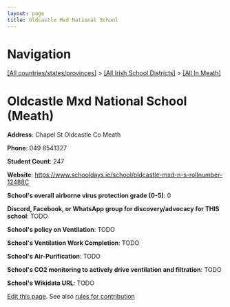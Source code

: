```yaml
---
layout: page
title: Oldcastle Mxd National School
---
```

# Navigation

[[All countries/states/provinces]](../../..) > [[All Irish School Districts]](../..) > [[All In Meath]](..)

# Oldcastle Mxd National School (Meath)

**Address**: Chapel St Oldcastle Co Meath

**Phone**: 049 8541327

**Student Count**: 247

**Website**: <https://www.schooldays.ie/school/oldcastle-mxd-n-s-rollnumber-12488C>

**School's overall airborne virus protection grade (0-5)**: 0

**Discord, Facebook, or WhatsApp group for discovery/advocacy for THIS school**: TODO

**School's policy on Ventilation**: TODO

**School's Ventilation Work Completion**: TODO

**School's Air-Purification**: TODO

**School's CO2 monitoring to actively drive ventilation and filtration**: TODO

**School's Wikidata URL**: TODO


[Edit this page](https://github.com/ventilate-schools/Ireland/edit/main/./Meath/Oldcastle_Mxd_National_School.md). See also [rules for contribution](../../../contribution-rules/)